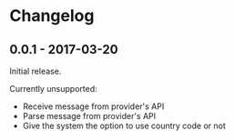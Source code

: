 # Changelog

## 0.0.1 - 2017-03-20

Initial release.

Currently unsupported:

- Receive message from provider's API
- Parse message from provider's API
- Give the system the option to use country code or not
